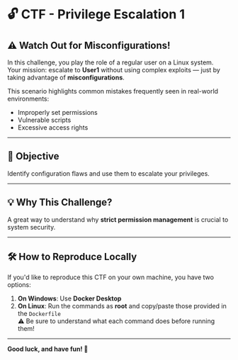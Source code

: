 # 🔓 CTF - Privilege Escalation 1  
## ⚠️ Watch Out for Misconfigurations!

In this challenge, you play the role of a regular user on a Linux system.  
Your mission: escalate to **User1** without using complex exploits — just by taking advantage of **misconfigurations**.

This scenario highlights common mistakes frequently seen in real-world environments:
- Improperly set permissions
- Vulnerable scripts
- Excessive access rights

---

## 🔎 Objective

Identify configuration flaws and use them to escalate your privileges.

---

## 💡 Why This Challenge?

A great way to understand why **strict permission management** is crucial to system security.

---

## 🛠️ How to Reproduce Locally

If you'd like to reproduce this CTF on your own machine, you have two options:

1. **On Windows**: Use **Docker Desktop**  
2. **On Linux**: Run the commands as **root** and copy/paste those provided in the `Dockerfile`  
   ⚠️ Be sure to understand what each command does before running them!

---

**Good luck, and have fun! 🎉**
